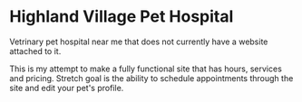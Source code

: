 # Highland Village Pet Hospital 
Vetrinary pet hospital near me that does not currently have a website attached to it. 

This is my attempt to make a fully functional site that has hours, services and pricing. Stretch goal is the ability to schedule appointments through the site and edit your pet's profile.
